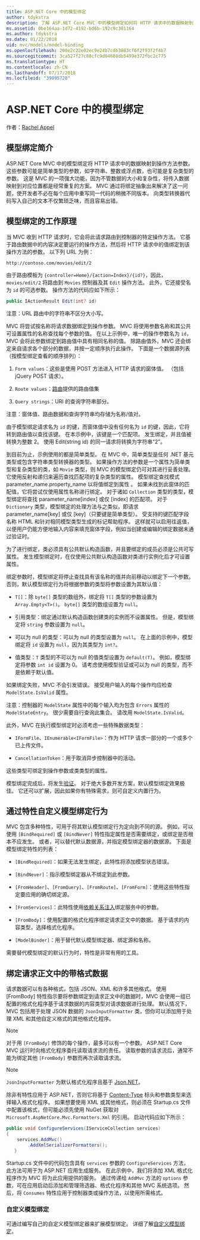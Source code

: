 ```yaml
---
title: ASP.NET Core 中的模型绑定
author: tdykstra
description: 了解 ASP.NET Core MVC 中的模型绑定如何将 HTTP 请求中的数据映射到操作方法参数。
ms.assetid: 0be164aa-1d72-4192-bd6b-192c9c301164
ms.author: tdykstra
ms.date: 01/22/2018
uid: mvc/models/model-binding
ms.openlocfilehash: 200e2c22e02ec9e24b7cdb3883cf6f2f93f2f4b7
ms.sourcegitcommit: 3ca527f27c88cfc9d04688db5499e372fbc2c775
ms.translationtype: HT
ms.contentlocale: zh-CN
ms.lasthandoff: 07/17/2018
ms.locfileid: "39095728"
---
```

# <a name="model-binding-in-aspnet-core"></a>ASP.NET Core 中的模型绑定

作者：[Rachel Appel](https://github.com/rachelappel)

## <a name="introduction-to-model-binding"></a>模型绑定简介

ASP.NET Core MVC 中的模型绑定将 HTTP 请求中的数据映射到操作方法参数。 这些参数可能是简单类型的参数，如字符串、整数或浮点数，也可能是复杂类型的参数。 这是 MVC 的一项强大功能，因为不管数据的大小和复杂性，将传入数据映射到对应位置都是经常重复的方案。 MVC 通过将绑定抽象出来解决了这一问题，使开发者不必在每个应用中重写同一代码的稍微不同版本。 向类型转换器代码写入自己的文本不仅繁琐乏味，而且容易出错。

## <a name="how-model-binding-works"></a>模型绑定的工作原理

当 MVC 收到 HTTP 请求时，它会将此请求路由到控制器的特定操作方法。 它基于路由数据中的内容决定要运行的操作方法，然后将 HTTP 请求中的值绑定到该操作方法的参数。 以下列 URL 为例：

`http://contoso.com/movies/edit/2`

由于路由模板为 `{controller=Home}/{action=Index}/{id?}`，因此，`movies/edit/2` 将路由到 `Movies` 控制器及其 `Edit` 操作方法。 此外，它还接受名为 `id` 的可选参数。 操作方法的代码应如下所示：

```csharp
public IActionResult Edit(int? id)
   ```

注意：URL 路由中的字符串不区分大小写。

MVC 将尝试按名称将请求数据绑定到操作参数。 MVC 将使用参数名称和其公共可设置属性的名称查找每个参数的值。 在以上示例中，唯一的操作参数名为 `id`，MVC 会将此参数绑定到路由值中具有相同名称的值。 除路由值外，MVC 还会绑定来自请求各个部分的数据，并按一定顺序执行此操作。 下面是一个数据源列表（按模型绑定查看的顺序排列）：

1. `Form values`：这些是使用 POST 方法进入 HTTP 请求的窗体值。 （包括 jQuery POST 请求）。

2. `Route values`：[路由](xref:fundamentals/routing)提供的路由值集

3. `Query strings`：URI 的查询字符串部分。

<!-- DocFX BUG
The link works but generates an error when building with DocFX
@fundamentals/routing
[Routing](xref:fundamentals/routing)
-->

注意：窗体值、路由数据和查询字符串均存储为名称/值对。

由于模型绑定请求名为 `id` 的键，而窗体值中没有任何名为 `id` 的键，因此，它将转到路由值以查找该键。 在本示例中，该键是一个匹配项。 发生绑定，并且值被转换为整数 2。 使用 Edit(string id) 的同一请求将转换为字符串“2”。

到目前为止，示例使用的都是简单类型。 在 MVC 中，简单类型是任何 .NET 基元类型或包含字符串类型转换器的类型。 如果操作方法的参数是一个属性为简单类型和复杂类型的类，如 `Movie` 类型，则 MVC 的模型绑定仍可对其进行妥善处理。 它使用反射和递归来遍历查找匹配项的复杂类型的属性。 模型绑定查找模式 parameter_name.property_name 以将值绑定到属性 。 如果未找到此窗体的匹配值，它将尝试仅使用属性名称进行绑定。 对于诸如 `Collection` 类型的类型，模型绑定将查找 parameter_name[index] 或仅 [index] 的匹配项。 对于 `Dictionary` 类型，模型绑定的处理方法与之类似，即请求 parameter_name[key] 或仅 [key]（只要键是简单类型）。 受支持的键匹配字段名称 HTML 和针对相同模型类型生成的标记帮助程序。 这样就可以启用往返值，以便用户仍能方便地输入内容来填充窗体字段，例如当创建或编辑的绑定数据未通过验证时。

为了进行绑定，类必须具有公共默认构造函数，并且要绑定的成员必须是公共可写属性。 发生模型绑定时，在仅使用公共默认构造函数对类进行实例化后才可设置属性。

绑定参数时，模型绑定将停止查找具有该名称的值并向前移动以绑定下一个参数。 否则，默认模型绑定行为将根据参数的类型将参数设置为其默认值：

* `T[]`：除 `byte[]` 类型的数组外，绑定将 `T[]` 类型的参数设置为 `Array.Empty<T>()`。 `byte[]` 类型的数组设置为 `null`。

* 引用类型：绑定通过默认构造函数创建类的实例而不设置属性。 但是，模型绑定将 `string` 参数设置为 `null`。

* 可以为 null 的类型：可以为 null 的类型设置为 `null`。 在上面的示例中，模型绑定将 `id` 设置为 `null`，因为其类型为 `int?`。

* 值类型：`T` 类型的不可以为 null 的值类型设置为 `default(T)`。 例如，模型绑定将参数 `int id` 设置为 0。 请考虑使用模型验证或可以为 null 的类型，而不是依赖于默认值。

如果绑定失败，MVC 不会引发错误。 接受用户输入的每个操作均应检查 `ModelState.IsValid` 属性。

注意：控制器的 `ModelState` 属性中的每个输入均为包含 `Errors` 属性的 `ModelStateEntry`。 很少需要自行查询此集合。 请改用 `ModelState.IsValid`。

此外，MVC 在执行模型绑定时必须考虑一些特殊数据类型：

* `IFormFile`、`IEnumerable<IFormFile>`：作为 HTTP 请求一部分的一个或多个已上传文件。

* `CancellationToken`：用于取消异步控制器中的活动。

这些类型可绑定到操作参数或类类型的属性。

模型绑定完成后，将发生[验证](validation.md)。 对于绝大多数开发方案，默认模型绑定效果极佳。 它还可以扩展，因此如果你有特殊需求，则可自定义内置行为。

## <a name="customize-model-binding-behavior-with-attributes"></a>通过特性自定义模型绑定行为

MVC 包含多种特性，可用于将其默认模型绑定行为定向到不同的源。 例如，可以使用 `[BindRequired]` 或 `[BindNever]` 特性指定属性是否需要绑定，或绑定是否根本不应发生。 或者，可以替代默认数据源，并指定模型绑定器的数据源。 下面是模型绑定特性的列表：

* `[BindRequired]`：如果无法发生绑定，此特性将添加模型状态错误。

* `[BindNever]`：指示模型绑定器从不绑定到此参数。

* `[FromHeader]`、`[FromQuery]`、`[FromRoute]`、`[FromForm]`：使用这些特性指定要应用的确切绑定源。

* `[FromServices]`：此特性使用[依赖关系注入](../../fundamentals/dependency-injection.md)绑定服务中的参数。

* `[FromBody]`：使用配置的格式化程序绑定请求正文中的数据。 基于请求的内容类型，选择格式化程序。

* `[ModelBinder]`：用于替代默认模型绑定器、绑定源和名称。

需要替代模型绑定的默认行为时，特性是非常有用的工具。

## <a name="bind-formatted-data-from-the-request-body"></a>绑定请求正文中的带格式数据

请求数据可以有各种格式，包括 JSON、XML 和许多其他格式。 使用 [FromBody] 特性指示要将参数绑定到请求正文中的数据时，MVC 会使用一组已配置的格式化程序基于请求数据的内容类型对请求数据进行处理。 默认情况下，MVC 包括用于处理 JSON 数据的 `JsonInputFormatter` 类，但你可以添加用于处理 XML 和其他自定义格式的其他格式化程序。

> [!NOTE]
> 对于用 `[FromBody]` 修饰的每个操作，最多可以有一个参数。 ASP.NET Core MVC 运行时向格式化程序委托读取请求流的责任。 读取参数的请求流后，通常不能为绑定其他 `[FromBody]` 参数而再次读取请求流。

> [!NOTE]
> `JsonInputFormatter` 为默认格式化程序且基于 [Json.NET](https://www.newtonsoft.com/json)。

除非有特性应用于 ASP.NET，否则它将基于 [Content-Type](https://www.w3.org/Protocols/rfc1341/4_Content-Type.html) 标头和参数类型来选择输入格式化程序。 如果想要使用 XML 或其他格式，则必须在 Startup.cs 文件中配置该格式，但可能必须先使用 NuGet 获取对 `Microsoft.AspNetCore.Mvc.Formatters.Xml` 的引用。 启动代码应如下所示：

```csharp
public void ConfigureServices(IServiceCollection services)
{
    services.AddMvc()
        .AddXmlSerializerFormatters();
   }
```

Startup.cs 文件中的代码包含具有 `services` 参数的 `ConfigureServices` 方法，此方法可用于为 ASP.NET 应用生成服务。 在此示例中，我们将添加 XML 格式化程序作为 MVC 将为此应用提供的服务。 通过传递给 `AddMvc` 方法的 `options` 参数，可在应用启动后添加和管理筛选器、格式化程序和其他 MVC 系统选项。 然后，将 `Consumes` 特性应用于控制器类或操作方法，以使用所需格式。

### <a name="custom-model-binding"></a>自定义模型绑定

可通过编写自己的自定义模型绑定器来扩展模型绑定。 详细了解[自定义模型绑定](../advanced/custom-model-binding.md)。
